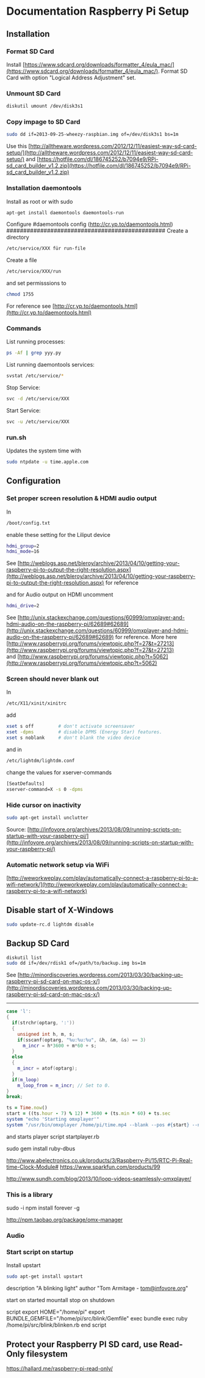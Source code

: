 # Documentation Raspberry Pi Setup

## Installation

### Format SD Card

Install [https://www.sdcard.org/downloads/formatter_4/eula_mac/](https://www.sdcard.org/downloads/formatter_4/eula_mac/).
Format SD Card with option "Logical Address Adjustment" set.

### Unmount SD Card

```bash
diskutil umount /dev/disk3s1
```

### Copy impage to SD Card

```bash
sudo dd if=2013-09-25-wheezy-raspbian.img of=/dev/disk3s1 bs=1m
```

Use this [http://alltheware.wordpress.com/2012/12/11/easiest-way-sd-card-setup/](http://alltheware.wordpress.com/2012/12/11/easiest-way-sd-card-setup/) and [https://hotfile.com/dl/186745252/b7094e9/RPi-sd_card_builder_v1.2.zip](https://hotfile.com/dl/186745252/b7094e9/RPi-sd_card_builder_v1.2.zip)

### Installation daemontools

Install as root or with sudo

```bash
apt-get install daemontools daemontools-run
```

Configure #daemontools config (http://cr.yp.to/daemontools.html)
###############################################
Create a directory
```bash
/etc/service/XXX für run-file
```

Create a file
```bash
/etc/service/XXX/run
```
and set permisssions to
```bash
chmod 1755
```

For reference see [http://cr.yp.to/daemontools.html](http://cr.yp.to/daemontools.html)

### Commands
List running processes:
```bash
ps -Af | grep yyy.py
```

List running daemontools services:
```bash
svstat /etc/service/*
```

Stop Service:
```bash
svc -d /etc/service/XXX
```

Start Service:
```bash
svc -u /etc/service/XXX
```

### run.sh
Updates the system time with

```bash
sudo ntpdate -u time.apple.com
```


## Configuration

### Set proper screen resolution & HDMI audio output

In
```bash
/boot/config.txt
```

enable these setting for the Liliput device
```bash
hdmi_group=2
hdmi_mode=16
```

See [http://weblogs.asp.net/bleroy/archive/2013/04/10/getting-your-raspberry-pi-to-output-the-right-resolution.aspx](http://weblogs.asp.net/bleroy/archive/2013/04/10/getting-your-raspberry-pi-to-output-the-right-resolution.aspx) for reference

and for Audio output on HDMI uncomment
```bash
hdmi_drive=2
```

See
[http://unix.stackexchange.com/questions/60999/omxplayer-and-hdmi-audio-on-the-raspberry-pi/62689#62689](http://unix.stackexchange.com/questions/60999/omxplayer-and-hdmi-audio-on-the-raspberry-pi/62689#62689) for reference. More here
[http://www.raspberrypi.org/forums/viewtopic.php?f=27&t=27213](http://www.raspberrypi.org/forums/viewtopic.php?f=27&t=27213) and [http://www.raspberrypi.org/forums/viewtopic.php?t=5062](http://www.raspberrypi.org/forums/viewtopic.php?t=5062)


### Screen should never blank out

In
```bash
/etc/X11/xinit/xinitrc
```

add
```bash
xset s off         # don't activate screensaver
xset -dpms         # disable DPMS (Energy Star) features.
xset s noblank     # don't blank the video device
```

and in
```bash
/etc/lightdm/lightdm.conf
```

change the values for xserver-commands
```bash
[SeatDefaults]
xserver-command=X -s 0 -dpms
```

### Hide cursor on inactivity
```bash
sudo apt-get install unclutter
```

Source: [http://infovore.org/archives/2013/08/09/running-scripts-on-startup-with-your-raspberry-pi/](http://infovore.org/archives/2013/08/09/running-scripts-on-startup-with-your-raspberry-pi/)

### Automatic network setup via WiFi
[http://weworkweplay.com/play/automatically-connect-a-raspberry-pi-to-a-wifi-network/](http://weworkweplay.com/play/automatically-connect-a-raspberry-pi-to-a-wifi-network)

## Disable start of X-Windows
```bash
sudo update-rc.d lightdm disable
```


## Backup SD Card

```bash
diskutil list
sudo dd if=/dev/rdisk1 of=/path/to/backup.img bs=1m
```

See [http://minordiscoveries.wordpress.com/2013/03/30/backing-up-raspberry-pi-sd-card-on-mac-os-x/](http://minordiscoveries.wordpress.com/2013/03/30/backing-up-raspberry-pi-sd-card-on-mac-os-x/)

-----

```c++
case 'l':
{
  if(strchr(optarg, ':'))
  {
    unsigned int h, m, s;
    if(sscanf(optarg, "%u:%u:%u", &h, &m, &s) == 3)
      m_incr = h*3600 + m*60 + s;
  }
  else
  {
    m_incr = atof(optarg);
  }
  if(m_loop)
    m_loop_from = m_incr; // Set to 0.
}
break;
```

```ruby
ts = Time.now()
start = ((ts.hour - 7) % 12) * 3600 + (ts.min * 60) + ts.sec 
system "echo 'Starting omxplayer'"
system "/usr/bin/omxplayer /home/pi/time.mp4 --blank --pos #{start} --no-osd"
```



and starts player script startplayer.rb


sudo gem install ruby-dbus


http://www.abelectronics.co.uk/products/3/Raspberry-Pi/15/RTC-Pi-Real-time-Clock-Module#
https://www.sparkfun.com/products/99


http://www.sundh.com/blog/2013/10/loop-videos-seamlessly-omxplayer/


### This is a library
sudo -i npm install forever -g

http://npm.taobao.org/package/omx-manager

### Audio

### Start script on startup

Install upstart
```bash
sudo apt-get install upstart
```

description "A blinking light"
author "Tom Armitage - tom@infovore.org"

start on started mountall
stop on shutdown

script
  export HOME="/home/pi"
  export BUNDLE_GEMFILE="/home/pi/src/blink/Gemfile"
  exec bundle exec ruby /home/pi/src/blink/blinken.rb
end script

## Protect your Raspberry PI SD card, use Read-Only filesystem
https://hallard.me/raspberry-pi-read-only/
